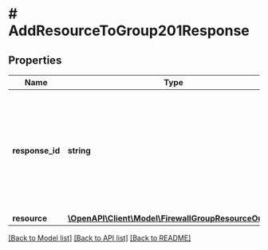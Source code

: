 # # AddResourceToGroup201Response

## Properties

Name | Type | Description | Notes
------------ | ------------- | ------------- | -------------
**response_id** | **string** | Идентификатор запроса, который можно указывать при обращении в службу технической поддержки, чтобы помочь определить проблему. |
**resource** | [**\OpenAPI\Client\Model\FirewallGroupResourceOutAPI**](FirewallGroupResourceOutAPI.md) |  |

[[Back to Model list]](../../README.md#models) [[Back to API list]](../../README.md#endpoints) [[Back to README]](../../README.md)
